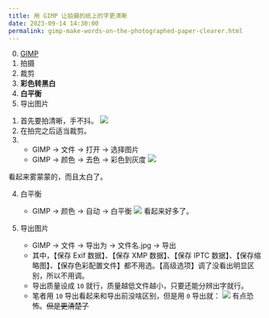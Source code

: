 ```yaml
---
title: 用 GIMP 让拍摄的纸上的字更清晰
date: 2023-09-14 14:30:00
permalink: gimp-make-words-on-the-photographed-paper-clearer.html
---
```


0. [GIMP](https://www.gimp.org/downloads/)
1. 拍摄
2. 裁剪
3. **彩色转黑白**
4. **白平衡**
5. 导出图片

<!--more-->

1. 首先要拍清晰，手不抖。
   <img src="/blog/images/hw-0.webp">
2. 在拍完之后适当裁剪。
3. - GIMP -> 文件 -> 打开 -> 选择图片
   - GIMP -> 颜色 -> 去色 -> 彩色到灰度
     <img src="/blog/images/hw-1.webp">

看起来雾蒙蒙的，而且太白了。

4. 白平衡

   - GIMP -> 颜色 -> 自动 -> 白平衡
     <img src="/blog/images/hw-2.webp">
     看起来好多了。

5. 导出图片

   - GIMP -> 文件 -> 导出为 -> 文件名.jpg -> 导出
   - 其中，【保存 Exif 数据】、【保存 XMP 数据】、【保存 IPTC 数据】、【保存缩略图】、【保存色彩配置文件】都不用选。【高级选项】调了没看出明显区别，所以不用调。
   - 导出质量设成 `10` 就行，质量越低文件越小，只要还能分辨出字就行。
   - 笔者用 `10` 导出看起来和导出前没啥区别，但是用 `0` 导出就：
     <img src="/blog/images/hw-3.webp">
     有点恐怖。~~但是更清楚了~~
